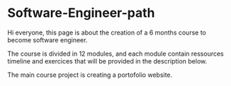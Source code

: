 # Software-Engineer-path

Hi everyone, this page is about the creation of a 6 months course to become software engineer.

The course is divided in 12 modules, and each module contain ressources timeline and exercices that will be provided in the description below.

The main course project is creating a portofolio website.
